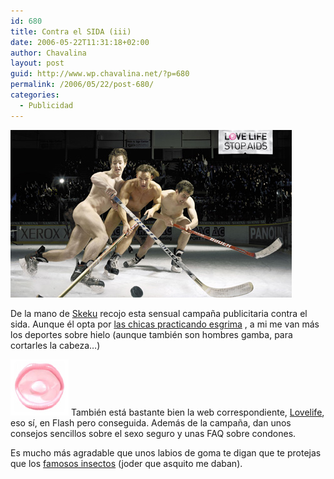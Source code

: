 ```yaml
---
id: 680
title: Contra el SIDA (iii)
date: 2006-05-22T11:31:18+02:00
author: Chavalina
layout: post
guid: http://www.wp.chavalina.net/?p=680
permalink: /2006/05/22/post-680/
categories:
  - Publicidad
---
```

<p class="imgcentro">
  <img src="/imagenes/fotos/hockey-sida.jpg" alt="Chicos desnudos practicando hockey sobre hielo" />
</p>

De la mano de <a href="http://www.criteriondg.info/wordpress/archives/2006/05/22/love-life-stop-aids/" target="_blank">Skeku</a> recojo esta sensual campaña publicitaria contra el sida. Aunque él opta por <a href="http://www.chavalina.net/imagenes/fotos/esgrima-sida.jpg" target="_blank">las chicas practicando esgrima</a> , a mi me van más los deportes sobre hielo (aunque también son hombres gamba, para cortarles la cabeza…) 

<img src="/imagenes/fotos/labios-lovelife.jpg" alt="Labios formados por un preservativo" class="imgizqda" /> También está bastante bien la web correspondiente, <a href="http://www.lovelife.ch/stopaids.php" target="_blank">Lovelife</a>, eso sí, en Flash pero conseguida. Además de la campaña, dan unos consejos sencillos sobre el sexo seguro y unas FAQ sobre condones. 

Es mucho más agradable que unos labios de goma te digan que te protejas que los <a href="http://chavalina.net/comentar.php?idpost=479&#038;q=sida" target="_blank">famosos insectos</a> (joder que asquito me daban).